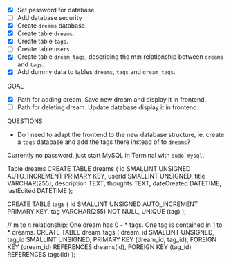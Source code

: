 - [x] Set password for database
- [ ] Add database security
- [x] Create `dreams` database.
- [x] Create table `dreams`.
- [x] Create table `tags`.
- [ ] Create table `users`.
- [x] Create table `dream_tags`, describing the m:n relationship between `dreams` and `tags`.
- [x] Add dummy data to tables `dreams`, `tags` and `dream_tags`.

GOAL
- [x] Path for adding dream. Save new dream and display it in frontend.
- [ ] Path for deleting dream. Update database display it in frontend.

QUESTIONS   
- Do I need to adapt the frontend to the new database structure, ie. create a `tags` database and add the tags there instead of to `dreams`?

Currently no password, just start MySQL in Terminal with `sudo mysql`.

Table dreams
CREATE TABLE dreams (
    id SMALLINT UNSIGNED AUTO_INCREMENT PRIMARY KEY,
    userId SMALLINT UNSIGNED,
    title VARCHAR(255),
    description TEXT,
    thoughts TEXT,
    dateCreated DATETIME,
    lastEdited DATETIME 
);

CREATE TABLE tags (
    id SMALLINT UNSIGNED AUTO_INCREMENT PRIMARY KEY,
    tag VARCHAR(255) NOT NULL,
    UNIQUE (tag)
);

// m to n relationship: One dream has 0 - * tags. One tag is contained in 1 to * dreams.
CREATE TABLE dream_tags (
    dream_id SMALLINT UNSIGNED,
    tag_id SMALLINT UNSIGNED,
    PRIMARY KEY (dream_id, tag_id),
    FOREIGN KEY (dream_id) REFERENCES dreams(id),
    FOREIGN KEY (tag_id) REFERENCES tags(id)
);



